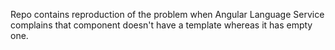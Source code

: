 Repo contains reproduction of the problem when Angular Language Service complains that component doesn't have a template whereas it has empty one.